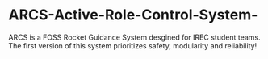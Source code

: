# ARCS-Active-Role-Control-System-
ARCS is a FOSS Rocket Guidance System desgined for IREC student teams. The first version of this system prioritizes safety, modularity and reliability!

